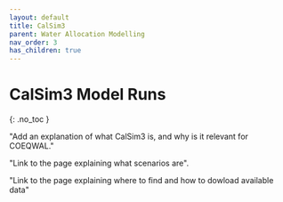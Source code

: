 ```yaml
---
layout: default
title: CalSim3
parent: Water Allocation Modelling
nav_order: 3
has_children: true
---
```


# CalSim3 Model Runs
{: .no_toc }

"Add an explanation of what CalSim3 is, and why is it relevant for COEQWAL."

"Link to the page explaining what scenarios are".

"Link to the page explaining where to find and how to dowload available data"
